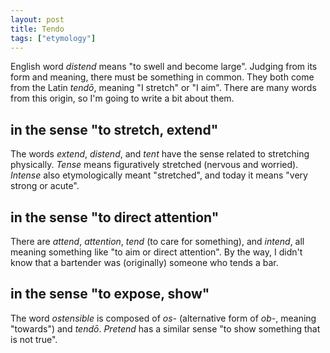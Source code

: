 ```yaml
---
layout: post
title: Tendo
tags: ["etymology"]
---
```


English word *distend* means "to swell and become large".
Judging from its form and meaning, there must be something in common.
They both come from the Latin *tendō*, meaning "I stretch" or "I aim".
There are many words from this origin, so I'm going to write a bit about them.

## in the sense "to stretch, extend"
The words *extend*, *distend*, and *tent* have the sense related to stretching physically.
*Tense* means figuratively stretched (nervous and worried).
*Intense* also etymologically meant "stretched", and today it means "very strong or acute".

## in the sense "to direct attention"
There are *attend*, *attention*, *tend* (to care for something), and *intend*, all meaning something like "to aim or direct attention".
By the way, I didn't know that a bartender was (originally) someone who tends a bar.

## in the sense "to expose, show"
The word *ostensible* is composed of *os-* (alternative form of *ob-*, meaning "towards") and *tendō*.
*Pretend* has a similar sense "to show something that is not true".

